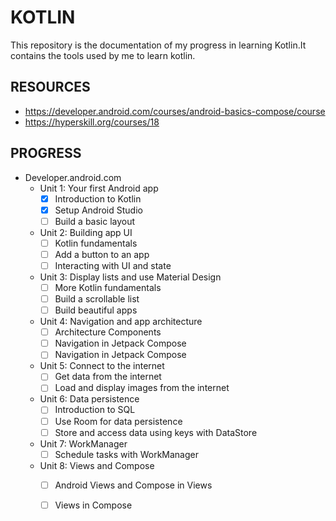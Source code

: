 # KOTLIN
This repository is the documentation of my progress in learning Kotlin.It contains the tools used by me to learn kotlin.
## RESOURCES

- https://developer.android.com/courses/android-basics-compose/course
- https://hyperskill.org/courses/18

## PROGRESS
- Developer.android.com
  - Unit 1: Your first Android app
     -  [X] Introduction to Kotlin
     -  [X] Setup Android Studio
     -  [ ] Build a basic layout
  - Unit 2: Building app UI
     -  [ ] Kotlin fundamentals
     -  [ ] Add a button to an app
     -  [ ] Interacting with UI and state
  - Unit 3: Display lists and use Material Design
     -  [ ] More Kotlin fundamentals
     -  [ ] Build a scrollable list
     -  [ ] Build beautiful apps
  - Unit 4: Navigation and app architecture
     -  [ ] Architecture Components
     -  [ ] Navigation in Jetpack Compose
     -  [ ] Navigation in Jetpack Compose
  - Unit 5: Connect to the internet
     -  [ ] Get data from the internet
     -  [ ] Load and display images from the internet
  - Unit 6: Data persistence
     -  [ ] Introduction to SQL
     -  [ ] Use Room for data persistence
     -  [ ] Store and access data using keys with DataStore
  - Unit 7: WorkManager
     -  [ ] Schedule tasks with WorkManager
  - Unit 8: Views and Compose
     -  [ ] Android Views and Compose in Views
     -  [ ] Views in Compose



